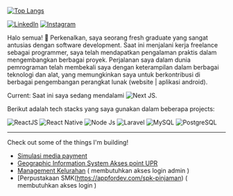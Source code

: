 [![Top Langs](https://github-readme-stats.vercel.app/api/top-langs/?username=betthink&layout=compact&theme=vision-friendly-dark)](https://github.com/anuraghazra/github-readme-stats)

[![LinkedIn](https://cdn2.iconfinder.com/data/icons/social-media-2285/512/1_Linkedin_unofficial_colored_svg-48.png)](https://www.linkedin.com/in/robetson/)
[![Instagram](https://cdn2.iconfinder.com/data/icons/social-media-applications/64/social_media_applications_3-instagram-48.png)](https://www.instagram.com/robetzone/)

Halo semua! 👋
Perkenalkan, saya seorang fresh graduate yang sangat antusias dengan software development. Saat ini menjalani kerja freelance sebagai programmer, saya telah mendapatkan pengalaman praktis dalam mengembangkan berbagai proyek. Perjalanan saya dalam dunia pemrograman telah membekali saya dengan keterampilan dalam berbagai teknologi dan alat, yang memungkinkan saya untuk berkontribusi di berbagai pengembangan perangkat lunak (website | aplikasi android).

Current:
Saat ini saya sedang mendalami ![Next JS](https://img.shields.io/badge/Next_JS-0f172a).

Berikut adalah tech stacks yang saya gunakan dalam beberapa projects:


![ReactJS](https://img.shields.io/badge/-React-blue?style=for-the-badge)
![React Native](https://img.shields.io/badge/-react_native-blue?style=for-the-badge)
![Node Js](https://img.shields.io/badge/-Node_JS-green?style=for-the-badge)
![Laravel](https://img.shields.io/badge/-Laravel-red?style=for-the-badge)
![MySQL](https://img.shields.io/badge/-mysql-white?style=for-the-badge)
![PostgreSQL](https://img.shields.io/badge/-postgresql-lightblue?style=for-the-badge)


---

Check out some of the things I'm building!

- [Simulasi media payment](https://media-payment-service.vercel.app/)
- [Geographic Information System Akses point UPR](https://simonita.site/)
- [Management Kelurahan](https://management-administrasi-kelurahan.vercel.app/) ( membutuhkan akses login admin )
- [Perpustakaan SMK(https://appfordev.com/spk-pinjaman) ( membutuhkan akses login )

